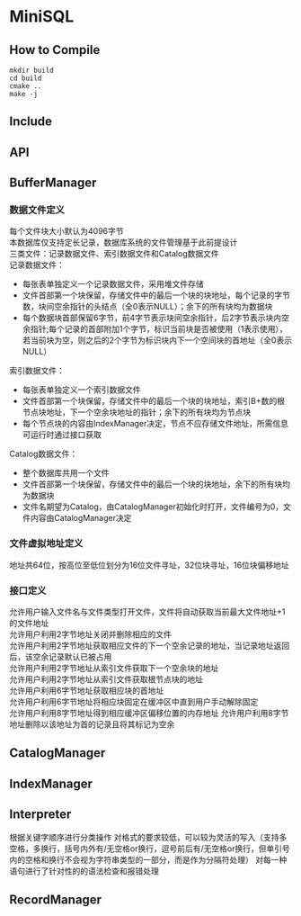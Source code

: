 # MiniSQL
## How to Compile
`mkdir build`  
`cd build`  
`cmake ..`  
`make -j`
## Include
## API
## BufferManager
### 数据文件定义
每个文件块大小默认为4096字节  
本数据库仅支持定长记录，数据库系统的文件管理基于此前提设计    
三类文件：记录数据文件、索引数据文件和Catalog数据文件  
记录数据文件：  
* 每张表单独定义一个记录数据文件，采用堆文件存储
* 文件首部第一个块保留，存储文件中的最后一个块的块地址，每个记录的字节数，块间空余指针的头结点（全0表示NULL）；余下的所有块均为数据块
* 每个数据块首部保留6字节，前4字节表示块间空余指针，后2字节表示块内空余指针;每个记录的首部附加1个字节，标识当前块是否被使用（1表示使用），若当前块为空，则之后的2个字节为标识块内下一个空间块的首地址（全0表示NULL）

索引数据文件：  
* 每张表单独定义一个索引数据文件  
* 文件首部第一个块保留，存储文件中的最后一个块的块地址，索引B+数的根节点块地址，下一个空余块地址的指针；余下的所有块均为节点块
* 每个节点块的内容由IndexManager决定，节点不应存储文件地址，所需信息可运行时通过接口获取

Catalog数据文件：  
* 整个数据库共用一个文件
* 文件首部第一个块保留，存储文件中的最后一个块的块地址，余下的所有块均为数据块
* 文件名期望为Catalog，由CatalogManager初始化时打开，文件编号为0，文件内容由CatalogManager决定

### 文件虚拟地址定义
地址共64位，按高位至低位划分为16位文件寻址，32位块寻址，16位块偏移地址  

### 接口定义
允许用户输入文件名与文件类型打开文件，文件将自动获取当前最大文件地址+1的文件地址  
允许用户利用2字节地址关闭并删除相应的文件  
允许用户利用2字节地址获取相应文件的下一个空余记录的地址，当记录地址返回后，该空余记录默认已被占用  
允许用户利用2字节地址从索引文件获取下一个空余块的地址  
允许用户利用2字节地址从索引文件获取根节点块的地址  
允许用户利用6字节地址获取相应块的首地址  
允许用户利用6字节地址将相应块固定在缓冲区中直到用户手动解除固定  
允许用户利用8字节地址得到相应缓冲区偏移位置的内存地址
允许用户利用8字节地址删除以该地址为首的记录且将其标记为空余

## CatalogManager
## IndexManager
## Interpreter
根据关键字顺序进行分类操作
对格式的要求较低，可以较为灵活的写入（支持多空格，多换行，括号内外有/无空格or换行，逗号前后有/无空格or换行，但单引号内的空格和换行不会视为字符串类型的一部分，而是作为分隔符处理）
对每一种语句进行了针对性的的语法检查和报错处理
## RecordManager
